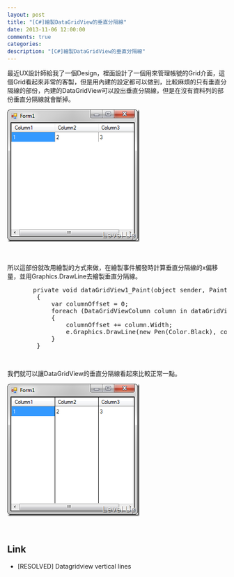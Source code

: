 ```yaml
---
layout: post
title: "[C#]繪製DataGridView的垂直分隔線"
date: 2013-11-06 12:00:00
comments: true
categories: 
description: "[C#]繪製DataGridView的垂直分隔線"
---
```

<p>最近UX設計師給我了一個Design，裡面設計了一個用來管理帳號的Grid介面，這個Grid看起來非常的客製，但是用內建的設定都可以做到，比較麻煩的只有垂直分隔線的部份，內建的DataGridView可以設出垂直分隔線，但是在沒有資料列的部份垂直分隔線就會斷掉。</p>  <p><img style="border-bottom: 0px; border-left: 0px; border-top: 0px; border-right: 0px" border="0" alt="image" src="\images\posts\0e6c20a6-f9e8-4e50-b847-4e5454fd31c0\image_thumb_1.png" width="304" height="304" /> </p>  <p> </p>  <p>所以這部份就改用繪製的方式來做，在繪製事件觸發時計算垂直分隔線的x偏移量，並用Graphics.DrawLine去繪製垂直分隔線。</p>  <p>   </p><div style="padding-bottom: 0px; margin: 0px; padding-left: 0px; padding-right: 0px; display: inline; float: none; padding-top: 0px" id="scid:812469c5-0cb0-4c63-8c15-c81123a09de7:7a2ede49-9fcf-4544-a598-d917760af3c9" class="wlWriterSmartContent"><pre name="code" class="c#">		private void dataGridView1_Paint(object sender, PaintEventArgs e)
		{
			var columnOffset = 0;
			foreach (DataGridViewColumn column in dataGridView1.Columns)
			{
				columnOffset += column.Width;
				e.Graphics.DrawLine(new Pen(Color.Black), columnOffset + 1, 0, columnOffset + 1, dataGridView1.Height);
			}
		}</pre></div>


<p> </p>

<p>我們就可以讓DataGridView的垂直分隔線看起來比較正常一點。</p>

<p><img style="border-bottom: 0px; border-left: 0px; border-top: 0px; border-right: 0px" border="0" alt="image" src="\images\posts\0e6c20a6-f9e8-4e50-b847-4e5454fd31c0\image_thumb_2.png" width="304" height="304" /> </p>

<p> </p>

<h2>Link</h2>

<ul>
  <li>[RESOLVED] Datagridview vertical lines</li>
</ul>
